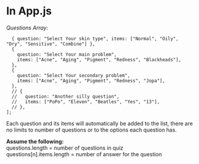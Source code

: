 # In App.js

_Questions Array:_

```const questions = [
  { question: "Select Your skin type", items: ["Normal", "Oily", "Dry", "Sensitive", "Combine"] },
  {
    question: "Select Your main problem",
    items: ["Acne", "Aging", "Pigment", "Redness", "Blackheads"],
  },
  {
    question: "Select Your secondary problem",
    items: ["Acne", "Aging", "Pigment", "Redness", "Jopa"],
  },
  // {
  //   question: "Another silly question",
  //   items: ["PoPo", "Eleven", "Beatles", "Yes", "13"],
  // },
];
```

Each question and its items will automatically be added to the list, there are no limits to number of questions or to the options each question has.

**Assume the following:**  
questions.length = number of questions in quiz  
questions[n].items.length = number of answer for the question
